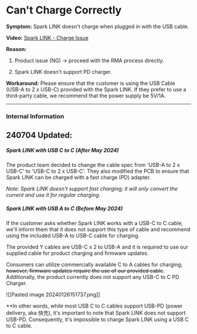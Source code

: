 # Can't Charge Correctly

**Symptom:** 
Spark LINK doesn't charge when plugged in with the USB cable.


**Video:** 
[Spark LINK - Charge Issue](https://drive.google.com/file/d/10U6nt8QJT0mxQ8VWDJKpVcZmEKPXnnVv/view?usp=sharing)


**Reason:** 
1. Product issue (NG) -> proceed with the RMA process directly.
   
2. Spark LINK doesn't support PD charger.


**Workaround:**
Please ensure that the customer is using the USB Cable (USB-A to 2 x USB-C) provided with the Spark LINK. 
If they prefer to use a third-party cable, we recommend that the power supply be 5V/1A.

---

### **Internal Information** 

## 240704 Updated:
##### Spark LINK with USB C to C (After May 2024)

The product team decided to change the cable spec from 'USB-A to 2 x USB-C' to 'USB-C to 2 x USB-C'. They also modified the PCB to ensure that Spark LINK can be charged with a fast charge (PD) adapter.

*Note: Spark LINK doesn't support fast charging; it will only convert the current and use it for regular charging.*



##### Spark LINK with USB A to C (Before May 2024)

If the customer asks whether Spark LINK works with a USB-C to C cable, we'll inform them that it does not support this type of cable and recommend using the included USB-A to USB-C cable for charging.

The provided Y cables are USB-C x 2 to USB-A and it is required to use our supplied cable for product charging and firmware updates. 

Consumers can utilize commercially available C to A cables for charging; ~~however, firmware updates require the use of our provided cable~~. Additionally, the product currently does not support any USB-C to C PD Charger.

![[Pasted image 20240126151737.png]]

**In other words, while most USB C to C cables support USB-PD (power delivery, aka 快充), it's important to note that Spark LINK does not support USB-PD. 
Consequently, it's impossible to charge Spark LINK using a USB C to C cable.